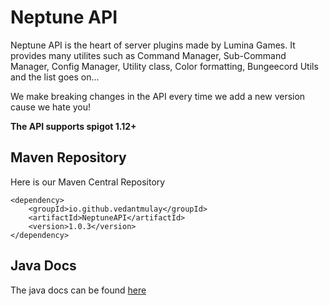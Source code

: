 # Neptune API
Neptune API is the heart of server plugins made by Lumina Games. It provides many utilites such as Command Manager, Sub-Command Manager, Config Manager, Utility class, Color formatting, 
Bungeecord Utils and the list goes on...

We make breaking changes in the API every time we add a new version cause we hate you!

**The API supports spigot 1.12+**

## Maven Repository
Here is our Maven Central Repository 

```
<dependency>
    <groupId>io.github.vedantmulay</groupId>
    <artifactId>NeptuneAPI</artifactId>
    <version>1.0.3</version>
</dependency>
```

## Java Docs
The java docs can be found [here](https://javadoc.io/doc/io.github.vedantmulay/NeptuneAPI/latest/index.html)
